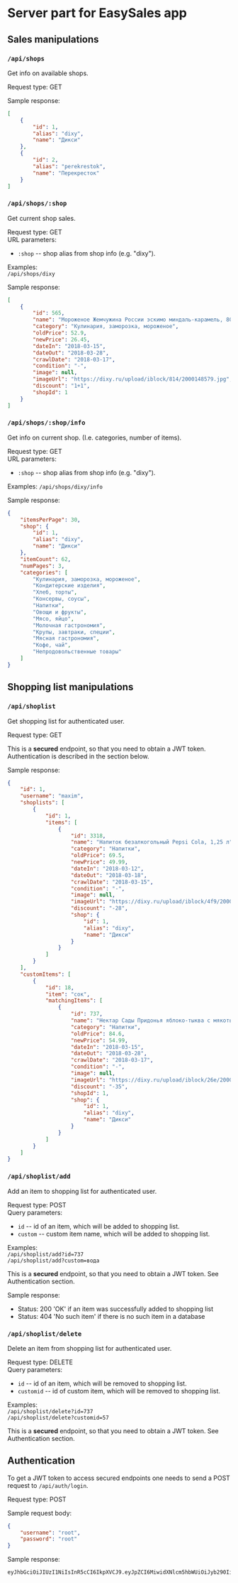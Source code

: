 # Server part for EasySales app

## Sales manipulations

### `/api/shops` 
Get info on available shops.

Request type: GET

Sample response:
```json
[
    {
        "id": 1,
        "alias": "dixy",
        "name": "Дикси"
    },
    {
        "id": 2,
        "alias": "perekrestok",
        "name": "Перекресток"
    }
]
```

### `/api/shops/:shop` 
Get current shop sales.

Request type: GET\
URL parameters:
* `:shop` -- shop alias from shop info (e.g. "dixy").

Examples:\
`/api/shops/dixy`

Sample response:
```json
[
    {
        "id": 565,
        "name": "Мороженое Жемчужина России эскимо миндаль-карамель, 80 г",
        "category": "Кулинария, заморозка, мороженое",
        "oldPrice": 52.9,
        "newPrice": 26.45,
        "dateIn": "2018-03-15",
        "dateOut": "2018-03-28",
        "crawlDate": "2018-03-17",
        "condition": "-",
        "image": null,
        "imageUrl": "https://dixy.ru/upload/iblock/814/2000148579.jpg",
        "discount": "1+1",
        "shopId": 1
    }
]
``` 

### `/api/shops/:shop/info`
Get info on current shop. (I.e. categories, number of items).

Request type: GET\
URL parameters:
* `:shop` -- shop alias from shop info (e.g. "dixy").

Examples:
`/api/shops/dixy/info`

Sample response:
```json
{
    "itemsPerPage": 30,
    "shop": {
        "id": 1,
        "alias": "dixy",
        "name": "Дикси"
    },
    "itemCount": 62,
    "numPages": 3,
    "categories": [
        "Кулинария, заморозка, мороженое",
        "Кондитерские изделия",
        "Хлеб, торты",
        "Консервы, соусы",
        "Напитки",
        "Овощи и фрукты",
        "Мясо, яйцо",
        "Молочная гастрономия",
        "Крупы, завтраки, специи",
        "Мясная гастрономия",
        "Кофе, чай",
        "Непродовольственные товары"
    ]
}
```

## Shopping list manipulations

### `/api/shoplist`
Get shopping list for authenticated user.

Request type: GET

This is a **secured** endpoint, so that you need to obtain
a JWT token. Authentication is described in the section below.

Sample response:
```json
{
    "id": 1,
    "username": "maxim",
    "shoplists": [
        {
            "id": 1,
            "items": [
                {
                    "id": 3318,
                    "name": "Напиток безалкогольный Рepsi Сola, 1,25 л",
                    "category": "Напитки",
                    "oldPrice": 69.5,
                    "newPrice": 49.99,
                    "dateIn": "2018-03-12",
                    "dateOut": "2018-03-18",
                    "crawlDate": "2018-03-15",
                    "condition": "-",
                    "image": null,
                    "imageUrl": "https://dixy.ru/upload/iblock/4f9/2000019866.jpg",
                    "discount": "-28",
                    "shop": {
                        "id": 1,
                        "alias": "dixy",
                        "name": "Дикси"
                    }
                }
            ]
        }
    ],
    "customItems": [
        {
            "id": 18,
            "item": "сок",
            "matchingItems": [
                {
                    "id": 737,
                    "name": "Нектар Сады Придонья яблоко-тыква с мякотью; яблоко-морковь; яблоко-алыча с мякотью; сок томатный, 1 л",
                    "category": "Напитки",
                    "oldPrice": 84.6,
                    "newPrice": 54.99,
                    "dateIn": "2018-03-15",
                    "dateOut": "2018-03-28",
                    "crawlDate": "2018-03-17",
                    "condition": "-",
                    "image": null,
                    "imageUrl": "https://dixy.ru/upload/iblock/26e/2000223786.jpg",
                    "discount": "-35",
                    "shopId": 1,
                    "shop": {
                        "id": 1,
                        "alias": "dixy",
                        "name": "Дикси"
                    }
                }               
            ]
        }
    ]
}
```

### `/api/shoplist/add`
Add an item to shopping list for authenticated user.

Request type: POST\
Query parameters:
* `id` -- id of an item, which will be added to shopping list.
* `custom` -- custom item name, which will be added to shopping list.

Examples:\
`/api/shoplist/add?id=737`\
`/api/shoplist/add?custom=вода`

This is a **secured** endpoint, so that you need to obtain
a JWT token. See Authentication section. 

Sample response:
* Status: 200 'OK' if an item was successfully added to shopping list
* Status: 404 'No such item' if there is no such item in a database

### `/api/shoplist/delete`
Delete an item from shopping list for authenticated user.

Request type: DELETE\
Query parameters:
* `id` -- id of an item, which will be removed to shopping list.
* `customid` -- id of custom item, which will be removed to shopping list.

Examples:\
`/api/shoplist/delete?id=737`\
`/api/shoplist/delete?customid=57`

This is a **secured** endpoint, so that you need to obtain
a JWT token. See Authentication section. 

## Authentication

To get a JWT token to access secured endpoints one needs to send a 
POST request to `/api/auth/login`.

Request type: POST

Sample request body:
```json
{
	"username": "root",
	"password": "root"
}
```

Sample response:
```
eyJhbGciOiJIUzI1NiIsInR5cCI6IkpXVCJ9.eyJpZCI6MiwidXNlcm5hbWUiOiJyb290IiwiaWF0IjoxNTIxNDg5MDg0fQ.eyx6jxlIDkY7XVFBvitxFtoY55dqYQ2xbHVVPnJ046c
```
